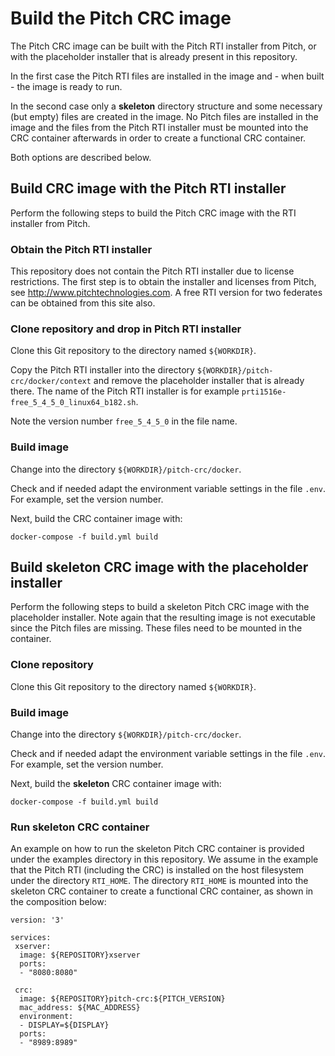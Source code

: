 # Build the Pitch CRC image

The Pitch CRC image can be built with the Pitch RTI installer from Pitch, or with the placeholder installer that is already present in this repository.

In the first case the Pitch RTI files are installed in the image and - when built - the image is ready to run.

In the second case only a **skeleton** directory structure and some necessary (but empty) files are created in the image. No Pitch files are installed in the image and the files from the Pitch RTI installer must be mounted into the CRC container afterwards in order to create a functional CRC container.

Both options are described below.

## Build CRC image with the Pitch RTI installer

Perform the following steps to build the Pitch CRC image with the RTI installer from Pitch.

### Obtain the Pitch RTI installer

This repository does not contain the Pitch RTI installer due to license restrictions. The first step is to obtain the installer and licenses from Pitch, see http://www.pitchtechnologies.com. A free RTI version for two federates can be obtained from this site also.

### Clone repository and drop in Pitch RTI installer

Clone this Git repository to the directory named `${WORKDIR}`.

Copy the Pitch RTI installer into the directory `${WORKDIR}/pitch-crc/docker/context` and remove the placeholder installer that is already there. The name of the Pitch RTI installer is for example `prti1516e-free_5_4_5_0_linux64_b182.sh`.

Note the version number `free_5_4_5_0` in the file name.

### Build image

Change into the directory `${WORKDIR}/pitch-crc/docker`.

Check and if needed adapt the environment variable settings in the file `.env`. For example, set the version number.

Next, build the CRC container image with:

````
docker-compose -f build.yml build
````

## Build skeleton CRC image with the placeholder installer

Perform the following steps to build a skeleton Pitch CRC image with the placeholder installer. Note again that the resulting image is not executable since the Pitch files are missing. These files need to be mounted in the container.

### Clone repository

Clone this Git repository to the directory named `${WORKDIR}`.

### Build image

Change into the directory `${WORKDIR}/pitch-crc/docker`.

Check and if needed adapt the environment variable settings in the file `.env`. For example, set the version number.

Next, build the **skeleton** CRC container image with:

````
docker-compose -f build.yml build
````

### Run skeleton CRC container

An example on how to run the skeleton Pitch CRC container is provided under the examples directory in this repository. We assume in the example that the Pitch RTI (including the CRC) is installed on the host filesystem under the directory `RTI_HOME`. The directory `RTI_HOME` is mounted into the skeleton CRC container to create a functional CRC container, as shown in the composition below:

````
version: '3'

services: 
 xserver:
  image: ${REPOSITORY}xserver
  ports:
  - "8080:8080"
  
 crc:
  image: ${REPOSITORY}pitch-crc:${PITCH_VERSION}
  mac_address: ${MAC_ADDRESS}
  environment:
  - DISPLAY=${DISPLAY}
  ports:
  - "8989:8989"
````

